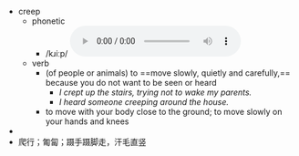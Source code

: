 - creep
	- phonetic
		- /kɹiːp/
		  <audio controls><source src="https://api.dictionaryapi.dev/media/pronunciations/en/creep-us.mp3"></audio>
	- verb
		- (of people or animals) to ==move slowly, quietly and carefully,==  because you do not want to be seen or heard
			- *I crept up the stairs, trying not to wake my parents.*
			- *I heard someone creeping around the house.*
		- to move with your body close to the ground; to move slowly on your hands and knees
-
- 爬行；匍匐；蹑手蹑脚走，汗毛直竖